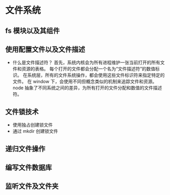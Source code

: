# 文件系统

## fs 模块以及其组件

## 使用配置文件以及文件描述

- 什么是文件描述符？
  首先，系统内核会为所有进程维护一张当前打开的所有文件和资源的表格。
  每个打开的文件都会分配一个名为“文件描述符”的数值标识。
  在系统层，所有的文件系统操作，都会使用这些文件标识符来指定特定的文件。
  在 window 下，会使用不同但概念类似的机制来追踪文件和资源。
  node 抽象了不同系统之间的差异，为所有打开的文件分配和数值的文件描述符。

## 文件锁技术

- 使用独占创建锁文件
- 通过 mkdir 创建锁文件

## 递归文件操作

## 编写文件数据库

## 监听文件及文件夹
